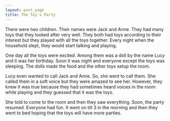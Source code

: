 ```yaml
---
layout: post_page
title: The Toy's Party
---
```


There were two children. Their names were Jack and Anne. They had many toys that they looked after very well. They both had toys according to their interest but they played with all the toys together. Every night when the household slept, they would start talking and playing.

One day all the toys were excited. Among them was a doll by the name Lucy and it was her birthday. Soon it was night and everyone except the toys was sleeping. The dolls made the food and the other toys setup the room.

Lucy even wanted to call Jack and Anne. So, she went to call them. She called them in a soft voice but they were amazed to see her. However, they knew it was true because they had sometimes heard voices in the room while playing and they guessed that it was the toys.

She told to come to the room and then they saw everything. Soon, the party resumed. Everyone had fun. It went on till 3 in the morning and then they went to bed hoping that the toys will have more parties.
